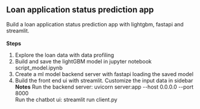 ## Loan application status prediction app
Build a loan application status prediction app with lightgbm, fastapi and streamlit.\
\
**Steps**
1. Explore the loan data with data profiling
2. Build and save the lightGBM model in jupyter notebook script_model.ipynb
3. Create a ml model backend server with fastapi loading the saved model
4. Build the front end ui with streamlit. Customize the input data in sidebar
\
**Notes**
Run the backend server: uvicorn server:app --host 0.0.0.0 --port 8000\
Run the chatbot ui: streamlit run client.py

